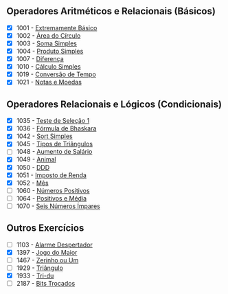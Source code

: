 ## Operadores Aritméticos e Relacionais (Básicos)

- [x] 1001 - [Extremamente Básico](https://www.beecrowd.com.br/judge/pt/problems/view/1001)
- [x] 1002 - [Área do Círculo](https://www.beecrowd.com.br/judge/pt/problems/view/1002)
- [x] 1003 - [Soma Simples](https://www.beecrowd.com.br/judge/pt/problems/view/1003)
- [x] 1004 - [Produto Simples](https://www.beecrowd.com.br/judge/pt/problems/view/1004)
- [x] 1007 - [Diferença](https://www.beecrowd.com.br/judge/pt/problems/view/1007)
- [x] 1010 - [Cálculo Simples](https://www.beecrowd.com.br/judge/pt/problems/view/1010)
- [x] 1019 - [Conversão de Tempo](https://www.beecrowd.com.br/judge/pt/problems/view/1019)
- [x] 1021 - [Notas e Moedas](https://www.beecrowd.com.br/judge/pt/problems/view/1021)

## Operadores Relacionais e Lógicos (Condicionais)

- [x] 1035 - [Teste de Seleção 1](https://www.beecrowd.com.br/judge/pt/problems/view/1035)
- [x] 1036 - [Fórmula de Bhaskara](https://www.beecrowd.com.br/judge/pt/problems/view/1036)
- [x] 1042 - [Sort Simples](https://www.beecrowd.com.br/judge/pt/problems/view/1042)
- [x] 1045 - [Tipos de Triângulos](https://www.beecrowd.com.br/judge/pt/problems/view/1045)
- [ ] 1048 - [Aumento de Salário](https://www.beecrowd.com.br/judge/pt/problems/view/1048)
- [x] 1049 - [Animal](https://www.beecrowd.com.br/judge/pt/problems/view/1049)
- [x] 1050 - [DDD](https://www.beecrowd.com.br/judge/pt/problems/view/1050)
- [x] 1051 - [Imposto de Renda](https://www.beecrowd.com.br/judge/pt/problems/view/1051)
- [x] 1052 - [Mês](https://www.beecrowd.com.br/judge/pt/problems/view/1052)
- [ ] 1060 - [Números Positivos](https://www.beecrowd.com.br/judge/pt/problems/view/1060)
- [ ] 1064 - [Positivos e Média](https://www.beecrowd.com.br/judge/pt/problems/view/1064)
- [ ] 1070 - [Seis Números Ímpares](https://www.beecrowd.com.br/judge/pt/problems/view/1070)

## Outros Exercícios

- [ ] 1103 - [Alarme Despertador](https://www.beecrowd.com.br/judge/pt/problems/view/1103)
- [x] 1397 - [Jogo do Maior](https://www.beecrowd.com.br/judge/pt/problems/view/1397)
- [ ] 1467 - [Zerinho ou Um](https://www.beecrowd.com.br/judge/pt/problems/view/1467)
- [ ] 1929 - [Triângulo](https://www.beecrowd.com.br/judge/pt/problems/view/1929)
- [x] 1933 - [Tri-du](https://www.beecrowd.com.br/judge/pt/problems/view/1933)
- [ ] 2187 - [Bits Trocados](https://www.beecrowd.com.br/judge/pt/problems/view/2187)
